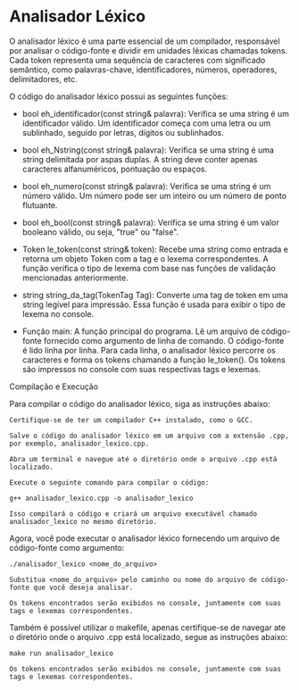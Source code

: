 # Analisador Léxico

O analisador léxico é uma parte essencial de um compilador, responsável por analisar o código-fonte e dividir em unidades léxicas chamadas tokens. Cada token representa uma sequência de caracteres com significado semântico, como palavras-chave, identificadores, números, operadores, delimitadores, etc.


O código do analisador léxico possui as seguintes funções:

- bool eh_identificador(const string& palavra): Verifica se uma string é um identificador válido. Um identificador começa com uma letra ou um sublinhado, seguido por letras, dígitos ou sublinhados.

- bool eh_Nstring(const string& palavra): Verifica se uma string é uma string delimitada por aspas duplas. A string deve conter apenas caracteres alfanuméricos, pontuação ou espaços.

- bool eh_numero(const string& palavra): Verifica se uma string é um número válido. Um número pode ser um inteiro ou um número de ponto flutuante.

- bool eh_bool(const string& palavra): Verifica se uma string é um valor booleano válido, ou seja, "true" ou "false".

- Token le_token(const string& token): Recebe uma string como entrada e retorna um objeto Token com a tag e o lexema correspondentes. A função verifica o tipo de lexema com base nas funções de validação mencionadas anteriormente.

- string string_da_tag(TokenTag Tag): Converte uma tag de token em uma string legível para impressão. Essa função é usada para exibir o tipo de lexema no console.

- Função main: A função principal do programa. Lê um arquivo de código-fonte fornecido como argumento de linha de comando. O código-fonte é lido linha por linha. Para cada linha, o analisador léxico percorre os caracteres e forma os tokens chamando a função le_token(). Os tokens são impressos no console com suas respectivas tags e lexemas.


Compilação e Execução

Para compilar o código do analisador léxico, siga as instruções abaixo:

    Certifique-se de ter um compilador C++ instalado, como o GCC.

    Salve o código do analisador léxico em um arquivo com a extensão .cpp, por exemplo, analisador_lexico.cpp.

    Abra um terminal e navegue até o diretório onde o arquivo .cpp está localizado.

    Execute o seguinte comando para compilar o código:
    
    g++ analisador_lexico.cpp -o analisador_lexico

    Isso compilará o código e criará um arquivo executável chamado analisador_lexico no mesmo diretório.

Agora, você pode executar o analisador léxico fornecendo um arquivo de código-fonte como argumento:

    ./analisador_lexico <nome_do_arquivo>

    Substitua <nome_do_arquivo> pelo caminho ou nome do arquivo de código-fonte que você deseja analisar.

    Os tokens encontrados serão exibidos no console, juntamente com suas tags e lexemas correspondentes.
    

Também é possível utilizar o makefile, apenas certifique-se de navegar ate o diretório onde o arquivo .cpp está localizado, segue as instruções abaixo:

    make run analisador_lexico

    Os tokens encontrados serão exibidos no console, juntamente com suas tags e lexemas correspondentes.
